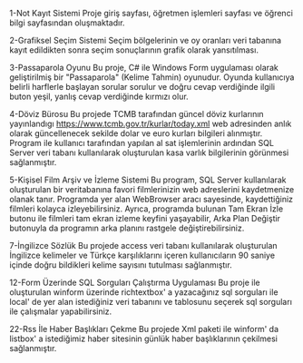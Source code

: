1-Not Kayıt Sistemi
Proje giriş sayfası, öğretmen işlemleri sayfası ve öğrenci bilgi sayfasından oluşmaktadır.

2-Grafiksel Seçim Sistemi
Seçim bölgelerinin ve oy oranları veri tabanına kayıt edildikten sonra seçim sonuçlarının grafik olarak yansıtılması. 

3-Passaparola Oyunu
Bu proje, C# ile Windows Form uygulaması olarak geliştirilmiş bir "Passaparola" (Kelime Tahmin) oyunudur. Oyunda kullanıcıya belirli harflerle başlayan sorular sorulur ve doğru cevap verdiğinde ilgili buton yeşil, yanlış cevap verdiğinde kırmızı olur.





4-Döviz Bürosu
Bu projede TCMB tarafından güncel döviz kurlarının yayınlandıgı https://www.tcmb.gov.tr/kurlar/today.xml web adresinden anlık olarak güncellenecek sekilde dolar ve euro kurları bilgileri alınmıştır. Program ile kullanıcı tarafından yapılan al sat işlemlerinin ardından SQL Server veri tabanı kullanılarak oluşturulan kasa varlık bilgilerinin görünmesi sağlanmıştır.

5-Kişisel Film Arşiv ve İzleme Sistemi
Bu program, SQL Server kullanılarak oluşturulan bir veritabanına favori filmlerinizin web adreslerini kaydetmenize olanak tanır. Programda yer alan WebBrowser aracı sayesinde, kaydettiğiniz filmleri kolayca izleyebilirsiniz. Ayrıca, programda bulunan Tam Ekran İzle butonu ile filmleri tam ekran izleme keyfini yaşayabilir, Arka Plan Değiştir butonuyla da programın arka planını rastgele değiştirebilirsiniz.




7-İngilizce Sözlük
Bu projede access veri tabanı kullanılarak oluşturulan İngilizce kelimeler ve Türkçe karşılıklarını içeren  kullanıcıların 90 saniye içinde doğru bildikleri kelime sayısını  tutulması sağlanmıştır.




12-Form Üzerinde SQL Sorguları Çalıştırma Uygulaması
Bu proje ile oluşturulan winform üzerinde richtextbox' a yazacağınız sql sorguları ile local' de yer alan istediğiniz veri tabanını ve tablosunu  seçerek sql sorguları ile çalışmalar yapabilirsiniz.

















22-Rss İle Haber Başlıkları Çekme
Bu projede Xml paketi ile winform' da listbox' a istediğimiz haber sitesinin günlük haber başlıklarının çekilmesi sağlanmıştır.




